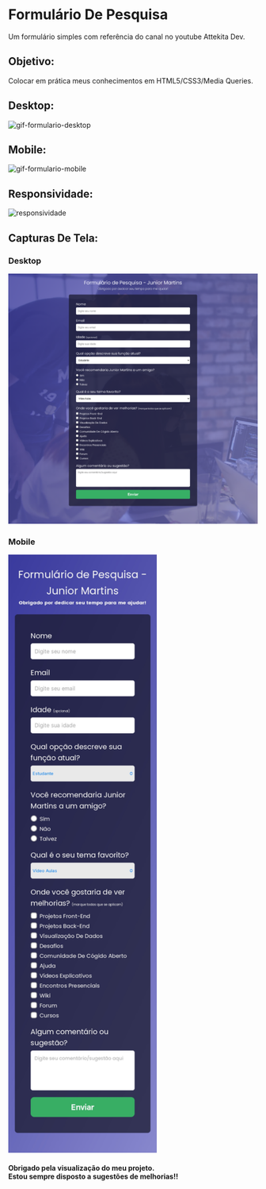 <h1>
    Formulário De Pesquisa
</h1>
<p>
    Um formulário simples com referência do canal no youtube Attekita Dev.
</p>
<h2>
    Objetivo:
</h2>
<p>
    Colocar em prática meus conhecimentos em HTML5/CSS3/Media Queries.
</p>
<h2>
    Desktop:
</h2>
<img src="./img/formulario-desktop.gif" alt="gif-formulario-desktop">
<br>
<h2>
    Mobile:
</h2>
<img height="400px" src="./img/formulario-mobile.gif" alt="gif-formulario-mobile">
<br>
<h2>
    Responsividade:
</h2>
<img width="700px" src="./img/responsividade.gif" alt="responsividade">
<br>
<h2>
    Capturas De Tela:
</h2>
<h3>Desktop</h3>
<img width="700px" src="./img/img-formulario-desktop.png" alt="img-formulario-desktop">
<br>
<h3>Mobile</h3>
<img width="300px" src="./img/img-formulario-mobile.jpg" alt="img-formulario-mobile">
<h4>
    Obrigado pela visualização do meu projeto. <br>
    Estou sempre disposto a sugestões de melhorias!!
</h4>